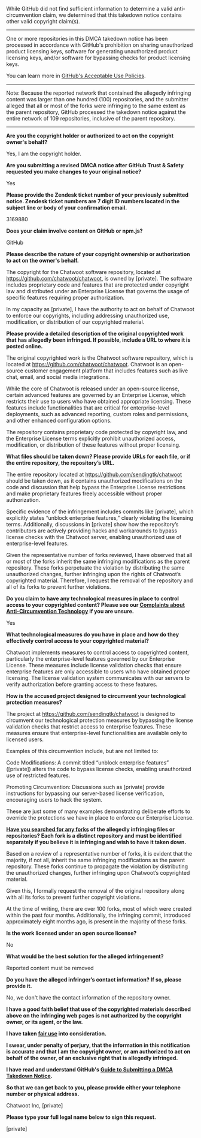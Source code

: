 While GitHub did not find sufficient information to determine a valid anti-circumvention claim, we determined that this takedown notice contains other valid copyright claim(s).

---

One or more repositories in this DMCA takedown notice has been processed in accordance with GitHub's prohibition on sharing unauthorized product licensing keys, software for generating unauthorized product licensing keys, and/or software for bypassing checks for product licensing keys.

You can learn more in [GitHub's Acceptable Use Policies](https://docs.github.com/en/github/site-policy/github-acceptable-use-policies).

---

Note: Because the reported network that contained the allegedly infringing content was larger than one hundred (100) repositories, and the submitter alleged that all or most of the forks were infringing to the same extent as the parent repository, GitHub processed the takedown notice against the entire network of 109 repositories, inclusive of the parent repository. 

---

**Are you the copyright holder or authorized to act on the copyright owner's behalf?**

Yes, I am the copyright holder.

**Are you submitting a revised DMCA notice after GitHub Trust & Safety requested you make changes to your original notice?**

Yes

**Please provide the Zendesk ticket number of your previously submitted notice. Zendesk ticket numbers are 7 digit ID numbers located in the subject line or body of your confirmation email.**

3169880

**Does your claim involve content on GitHub or npm.js?**

GitHub

**Please describe the nature of your copyright ownership or authorization to act on the owner's behalf.**

The copyright for the Chatwoot software repository, located at https://github.com/chatwoot/chatwoot, is owned by [private]. The software includes proprietary code and features that are protected under copyright law and distributed under an Enterprise License that governs the usage of specific features requiring proper authorization.

In my capacity as [private], I have the authority to act on behalf of Chatwoot to enforce our copyrights, including addressing unauthorized use, modification, or distribution of our copyrighted material.

**Please provide a detailed description of the original copyrighted work that has allegedly been infringed. If possible, include a URL to where it is posted online.**

The original copyrighted work is the Chatwoot software repository, which is located at https://github.com/chatwoot/chatwoot. Chatwoot is an open-source customer engagement platform that includes features such as live chat, email, and social media integrations.

While the core of Chatwoot is released under an open-source license, certain advanced features are governed by an Enterprise License, which restricts their use to users who have obtained appropriate licensing. These features include functionalities that are critical for enterprise-level deployments, such as advanced reporting, custom roles and permissions, and other enhanced configuration options.

The repository contains proprietary code protected by copyright law, and the Enterprise License terms explicitly prohibit unauthorized access, modification, or distribution of these features without proper licensing.

**What files should be taken down? Please provide URLs for each file, or if the entire repository, the repository’s URL.**

The entire repository located at https://github.com/sendingtk/chatwoot should be taken down, as it contains unauthorized modifications on the code and discussion that help bypass the Enterprise License restrictions and make proprietary features freely accessible without proper authorization.

Specific evidence of the infringement includes commits like [private], which explicitly states “unblock enterprise features,” clearly violating the licensing terms. Additionally, discussions in [private] show how the repository’s contributors are actively providing hacks and workarounds to bypass license checks with the Chatwoot server, enabling unauthorized use of enterprise-level features.

Given the representative number of forks reviewed, I have observed that all or most of the forks inherit the same infringing modifications as the parent repository. These forks perpetuate the violation by distributing the same unauthorized changes, further infringing upon the rights of Chatwoot’s copyrighted material. Therefore, I request the removal of the repository and all of its forks to prevent further violations.

**Do you claim to have any technological measures in place to control access to your copyrighted content? Please see our <a href="https://docs.github.com/articles/guide-to-submitting-a-dmca-takedown-notice#complaints-about-anti-circumvention-technology">Complaints about Anti-Circumvention Technology</a> if you are unsure.**

Yes

**What technological measures do you have in place and how do they effectively control access to your copyrighted material?**

Chatwoot implements measures to control access to copyrighted content, particularly the enterprise-level features governed by our Enterprise License. These measures include license validation checks that ensure enterprise features are only accessible to users who have obtained proper licensing. The license validation system communicates with our servers to verify authorization before granting access to these features.

**How is the accused project designed to circumvent your technological protection measures?**

The project at https://github.com/sendingtk/chatwoot is designed to circumvent our technological protection measures by bypassing the license validation checks that restrict access to enterprise features. These measures ensure that enterprise-level functionalities are available only to licensed users.

Examples of this circumvention include, but are not limited to:

Code Modifications: A commit titled “unblock enterprise features” ([private]) alters the code to bypass license checks, enabling unauthorized use of restricted features.

Promoting Circumvention: Discussions such as [private] provide instructions for bypassing our server-based license verification, encouraging users to hack the system.

These are just some of many examples demonstrating deliberate efforts to override the protections we have in place to enforce our Enterprise License.

**<a href="https://docs.github.com/articles/dmca-takedown-policy#b-what-about-forks-or-whats-a-fork">Have you searched for any forks</a> of the allegedly infringing files or repositories? Each fork is a distinct repository and must be identified separately if you believe it is infringing and wish to have it taken down.**

Based on a review of a representative number of forks, it is evident that the majority, if not all, inherit the same infringing modifications as the parent repository. These forks continue to propagate the violation by distributing the unauthorized changes, further infringing upon Chatwoot’s copyrighted material.

Given this, I formally request the removal of the original repository along with all its forks to prevent further copyright violations.

At the time of writing, there are over 100 forks, most of which were created within the past four months. Additionally, the infringing commit, introduced approximately eight months ago, is present in the majority of these forks.

**Is the work licensed under an open source license?**

No

**What would be the best solution for the alleged infringement?**

Reported content must be removed

**Do you have the alleged infringer’s contact information? If so, please provide it.**

No, we don't have the contact information of the repository owner.

**I have a good faith belief that use of the copyrighted materials described above on the infringing web pages is not authorized by the copyright owner, or its agent, or the law.**

**I have taken <a href="https://www.lumendatabase.org/topics/22">fair use</a> into consideration.**

**I swear, under penalty of perjury, that the information in this notification is accurate and that I am the copyright owner, or am authorized to act on behalf of the owner, of an exclusive right that is allegedly infringed.**

**I have read and understand GitHub's <a href="https://docs.github.com/articles/guide-to-submitting-a-dmca-takedown-notice/">Guide to Submitting a DMCA Takedown Notice</a>.**

**So that we can get back to you, please provide either your telephone number or physical address.**

Chatwoot Inc, [private]

**Please type your full legal name below to sign this request.**

[private]
